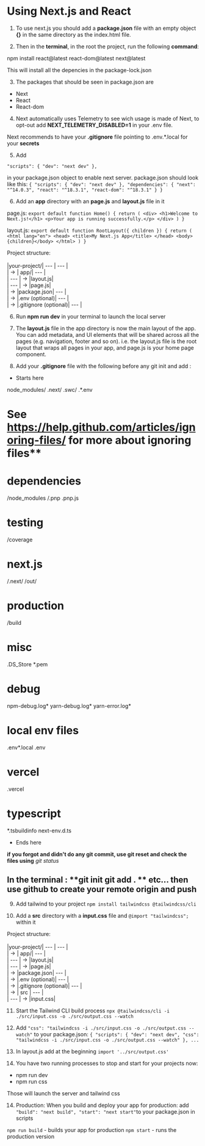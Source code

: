 # Using Next.js and React

1. To use next.js you should add a **package.json** file with an empty object **{}** in the same directory as the index.html file.

2. Then in the **terminal**, in the root the project, run the following **command**:

npm install react@latest react-dom@latest next@latest

This will install all the depencies in the package-lock.json

3. The packages that should be seen in package.json are
  - Next
  - React
  - React-dom

4. Next automatically uses Telemetry to see wich usage is made of Next, to opt-out add
**NEXT_TELEMETRY_DISABLED=1** in your .env file.

Next recommends to have your **.gitignore** file pointing to
.env.*.local
for your **secrets**

5. Add

`"scripts": {
  "dev": "next dev"
},`

in your package.json object to enable next server.
package.json should look like this:
`{
  "scripts": {
    "dev": "next dev"
  },
  "dependencies": {
    "next": "^14.0.3",
    "react": "^18.3.1",
    "react-dom": "^18.3.1"
  }
}`

6. Add an **app** directory with an **page.js** and **layout.js** file in it

page.js:
`export default function Home() {
  return (
    <div>
      <h1>Welcome to Next.js!</h1>
      <p>Your app is running successfully.</p>
    </div>
  )
}`

layout.js:
`export default function RootLayout({ children }) {
  return (
    <html lang="en">
      <head>
        <title>My Next.js App</title>
      </head>
      <body>{children}</body>
    </html>
  )
}`

Project structure: <br><br>
|your-project/|  --- | --- |<br>
| -> | app/| --- | <br>
| ---  | -> |layout.js| <br>
| ---   | -> |page.js| <br>
| -> |package.json| --- | <br>
| -> |.env (optional)| --- | <br>
| -> |.gitignore (optional)| --- | <br>

6. Run **npm run dev** in your terminal to launch the local server

7. The **layout.js** file in the app directory is now the main layout of the app. You can add metadata, and UI elements
that will be shared across all the pages (e.g. navigation, footer and so on).
i.e. the layout.js file is the root layout that wraps all pages in your app, and page.js is your home page component.

8. Add your **.gitignore** file with the following before any git init and add :

- Starts here

node_modules/
.next/
.swc/
.*.env

# See https://help.github.com/articles/ignoring-files/ for more about ignoring files**

# dependencies
/node_modules
/.pnp
.pnp.js

# testing
/coverage

# next.js
/.next/
/out/

# production
/build

# misc
.DS_Store
*.pem

# debug
npm-debug.log*
yarn-debug.log*
yarn-error.log*

# local env files
.env*.local
.env

# vercel
.vercel

# typescript
*.tsbuildinfo
next-env.d.ts

- Ends here

**if you forgot and didn't do any git commit, use **git reset** and check the files using** *git status*

## In the terminal : **git init git add . ** etc... then use github to create your remote origin and push

9. Add tailwind to your project
`npm install tailwindcss @tailwindcss/cli`

10. Add a **src** directory with a **input.css** file and
`@import "tailwindcss";`
within it

Project structure: <br><br>
|your-project/|  --- | --- |<br>
| -> | app/| --- | <br>
| ---  | -> |layout.js| <br>
| ---   | -> |page.js| <br>
| -> |package.json| --- | <br>
| -> |.env (optional)| --- | <br>
| -> |.gitignore (optional)| --- | <br>
| -> | src | --- | <br>
| ---  | -> |input.css| <br>

11. Start the Tailwind CLI build process
`npx @tailwindcss/cli -i ./src/input.css -o ./src/output.css --watch`

12. Add
`"css": "tailwindcss -i ./src/input.css -o ./src/output.css --watch"`
to your package.json:
`{
  "scripts": {
    "dev": "next dev",
    "css": "tailwindcss -i ./src/input.css -o ./src/output.css --watch"
  }, ...`

  13. In layout.js add at the beginning `import '../src/output.css'`

13. You have two running processes to stop and start for your projects now:
  - npm run dev
  - npm run css

  Those will launch the server and tailwind css

14. Production:
When you build and deploy your app for production:
add
`"build": "next build",
    "start": "next start"`to your package.json in scripts

`npm run build` - builds your app for production
`npm start` - runs the production version
